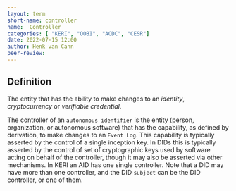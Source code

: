 ```yaml
---
layout: term
short-name: controller
name:  Controller
categories: [ "KERI", "OOBI", "ACDC", "CESR"]
date: 2022-07-15 12:00
author: Henk van Cann
peer-review:
---
```


## Definition
The entity that has the ability to make changes to an _identity_, _cryptocurrency_ or _verifiable credential_. 

The controller of an `autonomous identifier` is the entity (person, organization, or autonomous software) that has the capability, as defined by derivation, to make changes to an `Event Log`. This capability is typically asserted by the control of a single inception key. In DIDs this is typically asserted by the control of set of cryptographic keys used by software acting on behalf of the controller, though it may also be asserted via other mechanisms. In KERI an AID has one single controller. Note that a DID may have more than one controller, and the DID `subject` can be the DID controller, or one of them.
